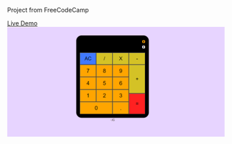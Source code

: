 Project from FreeCodeCamp

[Live Demo](https://jgnim.github.io/simple-calculator/)
![screenshot](./public/calculator-preview.png)